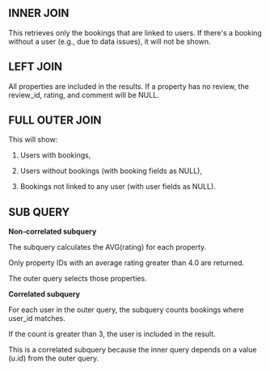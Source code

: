 ## INNER JOIN

This retrieves only the bookings that are linked to users. If there's a booking without a user (e.g., due to data issues), it will not be shown.

## LEFT JOIN

All properties are included in the results. If a property has no review, the review_id, rating, and comment will be NULL.

## FULL OUTER JOIN

This will show:

1. Users with bookings,

2. Users without bookings (with booking fields as NULL),

3. Bookings not linked to any user (with user fields as NULL).

## SUB QUERY

**Non-correlated subquery**

The subquery calculates the AVG(rating) for each property.

Only property IDs with an average rating greater than 4.0 are returned.

The outer query selects those properties.

**Correlated subquery**

For each user in the outer query, the subquery counts bookings where user_id matches.

If the count is greater than 3, the user is included in the result.

This is a correlated subquery because the inner query depends on a value (u.id) from the outer query.